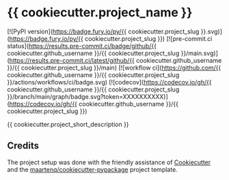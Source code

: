 # {{ cookiecutter.project_name }}

[![PyPI version](https://badge.fury.io/py/{{ cookiecutter.project_slug }}.svg)](https://badge.fury.io/py/{{ cookiecutter.project_slug }})
[![pre-commit.ci status](https://results.pre-commit.ci/badge/github/{{ cookiecutter.github_username }}/{{ cookiecutter.project_slug }}/main.svg)](https://results.pre-commit.ci/latest/github/{{ cookiecutter.github_username }}/{{ cookiecutter.project_slug }}/main)
[![workflow ci](https://github.com/{{ cookiecutter.github_username }}/{{ cookiecutter.project_slug }}/actions/workflows/ci/badge.svg)
[![codecov](https://codecov.io/gh/{{ cookiecutter.github_username }}/{{ cookiecutter.project_slug }}/branch/main/graph/badge.svg?token=XXXXXXXXXX)](https://codecov.io/gh/{{ cookiecutter.github_username }}/{{ cookiecutter.project_slug }})

{{ cookiecutter.project_short_description }}


## Credits

The project setup was done with the friendly assistance of [Cookiecutter] and
the [maartenq/cookiecutter-pypackage] project template.

[Cookiecutter]: https://github.com/audreyr/cookiecutter
[maartenq/cookiecutter-pypackage]: https://github.com/maartenq/cookiecutter-pypackage
